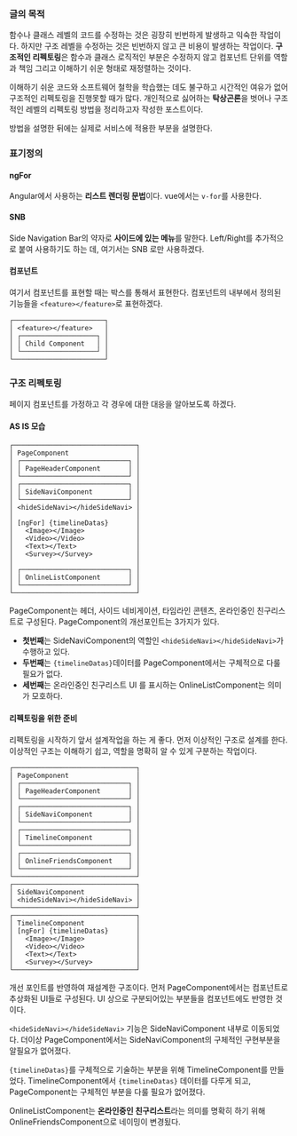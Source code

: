 ### 글의 목적
함수나 클래스 레벨의 코드를 수정하는 것은 굉장히 빈번하게 발생하고 익숙한 작업이다.
하지만 구조 레벨을 수정하는 것은 빈번하지 않고 큰 비용이 발생하는 작업이다.
**구조적인 리펙토링**은 함수과 클래스 로직적인 부분은 수정하지 않고
컴포넌트 단위를 역할과 책임 그리고 이해하기 쉬운 형태로 재정렬하는 것이다.

이해하기 쉬운 코드와 소프트웨어 철학을 학습했는 데도 불구하고 시간적인 여유가 없어
구조적인 리펙토링을 진행못할 때가 많다.
개인적으로 싫어하는 **탁상곤론**을 벗어나 구조적인 레벨의 리펙토링 방법을 정리하고자 작성한 포스트이다.

방법을 설명한 뒤에는 실제로 서비스에 적용한 부분을 설명한다.

### 표기정의
#### ngFor
Angular에서 사용하는 **리스트 렌더링 문법**이다. vue에서는 `v-for`를 사용한다.
#### SNB
Side Navigation Bar의 약자로 **사이드에 있는 메뉴**를 말한다. Left/Right를 추가적으로 붙여 사용하기도 하는 데, 여기서는 SNB 로만 사용하겠다.
#### 컴포넌트
여기서 컴포넌트를 표현할 때는 박스를 통해서 표현한다. 컴포넌트의 내부에서 정의된 기능들을 `<feature></feature>`로 표현하겠다.
```
┌───────────────────────┐
│ <feature></feature>   │
│ ┌───────────────────┐ │
│ │ Child Component   │ │
│ └───────────────────┘ │
└───────────────────────┘
```

### 구조 리펙토링
페이지 컴포넌트를 가정하고 각 경우에 대한 대응을 알아보도록 하겠다.
#### AS IS 모습
```
┌───────────────────────────────┐
│ PageComponent                 │
│ ┌───────────────────────────┐ │
│ │ PageHeaderComponent       │ │
│ └───────────────────────────┘ │
│ ┌───────────────────────────┐ │
│ │ SideNaviComponent         │ │
│ └───────────────────────────┘ │
│ <hideSideNavi></hideSideNavi> │
│                               │
│ [ngFor] {timelineDatas}       │
│   <Image></Image>             │
│   <Video></Video>             │
│   <Text></Text>               │
│   <Survey></Survey>           │
│                               │
│ ┌───────────────────────────┐ │
│ │ OnlineListComponent       │ │
│ └───────────────────────────┘ │
└───────────────────────────────┘
```
PageComponent는 헤더, 사이드 네비게이션, 타임라인 콘텐츠, 온라인중인 친구리스트로 구성된다.
PageComponent의 개선포인트는 3가지가 있다.

- **첫번째**는 SideNaviComponent의 역할인 `<hideSideNavi></hideSideNavi>`가 수행하고 있다.
- **두번째**는 `{timelineDatas}`데이터를 PageComponent에서는 구체적으로 다룰 필요가 없다.
- **세번째**는  온라인중인 친구리스트 UI 를 표시하는 OnlineListComponent는 의미가 모호하다.

#### 리펙토링을 위한 준비
리펙토링을 시작하기 앞서 설계작업을 하는 게 좋다. 먼저 이상적인 구조로 설계를 한다.
이상적인 구조는 이해하기 쉽고, 역할을 명확히 알 수 있게 구분하는 작업이다.

```
┌───────────────────────────────┐
│ PageComponent                 │
│ ┌───────────────────────────┐ │
│ │ PageHeaderComponent       │ │
│ └───────────────────────────┘ │
│ ┌───────────────────────────┐ │
│ │ SideNaviComponent         │ │
│ └───────────────────────────┘ │
│ ┌───────────────────────────┐ │
│ │ TimelineComponent         │ │
│ └───────────────────────────┘ │
│ ┌───────────────────────────┐ │
│ │ OnlineFriendsComponent    │ │
│ └───────────────────────────┘ │
└───────────────────────────────┘
┌───────────────────────────────┐
│ SideNaviComponent             │
│ <hideSideNavi></hideSideNavi> │
└───────────────────────────────┘
┌───────────────────────────────┐
│ TimelineComponent             │
│ [ngFor] {timelineDatas}       │
│   <Image></Image>             │
│   <Video></Video>             │
│   <Text></Text>               │
│   <Survey></Survey>           │
└───────────────────────────────┘
```
개선 포인트를 반영하여 재설계한 구조이다. 먼저 PageComponent에서는 컴포넌트로 추상화된 UI들로 구성된다.
UI 상으로 구분되어있는 부분들을 컴포넌트에도 반영한 것이다.

`<hideSideNavi></hideSideNavi>` 기능은 SideNaviComponent 내부로 이동되었다.
더이상 PageComponent에서는 SideNaviComponent의 구체적인 구현부분을 알필요가 없어졌다.

`{timelineDatas}`를 구체적으로 기술하는 부분을 위해 TimelineComponent를 만들었다.
TimelineComponent에서 `{timelineDatas}` 데이터를 다루게 되고,
PageComponent는 구체적인 부분을 다룰 필요가 없어졌다. 

OnlineListComponent는 **온라인중인 친구리스트**라는 의미를 명확히 하기 위해
OnlineFriendsComponent으로 네이밍이 변경됬다.